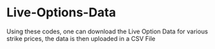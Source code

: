 # Live-Options-Data
Using these codes, one can download the Live Option Data for various strike prices, the data is then uploaded in a CSV File
